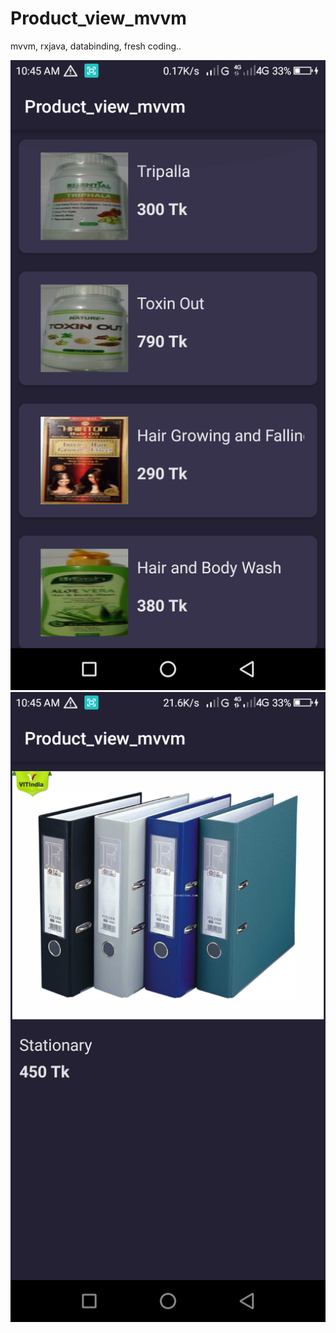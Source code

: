 # Product_view_mvvm
mvvm, rxjava, databinding, fresh coding..


<img src="screenshot/Screenshot_2020-06-04-10-45-04.png?raw=true"/>
<img src="screenshot/Screenshot_2020-06-04-10-45-28.png?raw=true"/>
